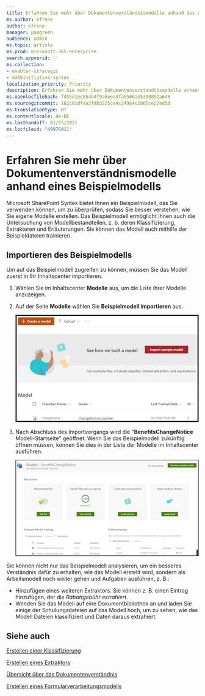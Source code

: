 ```yaml
---
title: Erfahren Sie mehr über Dokumentenverständnismodelle anhand des Beispielmodells
ms.author: efrene
author: efrene
manager: pamgreen
audience: admin
ms.topic: article
ms.prod: microsoft-365-enterprise
search.appverid: ''
ms.collection:
- enabler-strategic
- m365initiative-syntex
localization_priority: Priority
description: Erfahren Sie mehr über Dokumentenverständnismodelle anhand des Beispielmodells
ms.openlocfilehash: f455e1ec854b4f9a6eea3fa6560ae5390892a640
ms.sourcegitcommit: 162c01dfaa2fdb3225ce4c24964c1065ce22ed5d
ms.translationtype: HT
ms.contentlocale: de-DE
ms.lasthandoff: 01/25/2021
ms.locfileid: "49976411"
---
```

# <a name="learn-about-document-understanding-models-through-a-sample-model"></a>Erfahren Sie mehr über Dokumentenverständnismodelle anhand eines Beispielmodells

Microsoft SharePoint Syntex bietet Ihnen ein Beispielmodell, das Sie verwenden können, um zu überprüfen, sodass Sie besser verstehen, wie Sie eigene Modelle erstellen. Das Beispielmodell ermöglicht Ihnen auch die Untersuchung von Modellbestandteilen, z. b. deren Klassifizierung, Extraktoren und Erläuterungen. Sie können das Modell auch mithilfe der Beispieldateien trainieren.

## <a name="import-the-sample-model"></a>Importieren des Beispielmodells

Um auf das Beispielmodell zugreifen zu können, müssen Sie das Modell zuerst in Ihr Inhaltscenter importieren.

1. Wählen Sie im Inhaltscenter **Modelle** aus, um die Liste ihrer Modelle anzuzeigen.</br>
2. Auf der Seite **Modelle** wählen Sie **Beispielmodell importieren** aus.</br>

    ![Beispielmodell importieren](../media/content-understanding/import-sample-model.png) </br>

3. Nach Abschluss des Importvorgangs wird die "**BenefitsChangeNotice** Modell-Startseite" geöffnet. Wenn Sie das Beispielmodell zukünftig öffnen müssen, können Sie dies in der Liste der Modelle im Inhaltscenter ausführen. </br>

     ![Beispiel-Startseite](../media/content-understanding/sample-home-page.png)</br>

Sie können nicht nur das Beispielmodell analysieren, um ein besseres Verständnis dafür zu erhalten, wie das Modell erstellt wird, sondern als Arbeitsmodell noch weiter gehen und Aufgaben ausführen, z. B.:

- Hinzufügen eines weiteren Extraktors. Sie können z. B. einen Eintrag hinzufügen, der die *Rabattgebühr extrahiert*.
- Wenden Sie das Modell auf eine Dokumentbibliothek an und laden Sie einige der Schulungsdateien auf das Modell hoch, um zu sehen, wie das Modell Dateien klassifiziert und Daten daraus extrahiert.


## <a name="see-also"></a>Siehe auch
[Erstellen einer Klassifizierung](create-a-classifier.md)

[Erstellen eines Extraktors](create-an-extractor.md)

[Übersicht über das Dokumentenverständnis](document-understanding-overview.md)

[Erstellen eines Formularverarbeitungsmodells](create-a-form-processing-model.md)  
